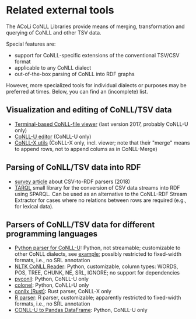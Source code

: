 # Related external tools

The ACoLi CoNLL Libraries provide means of merging, transformation and querying of CoNLL and other TSV data.

Special features are:
- support for CoNLL-specific extensions of the conventional TSV/CSV format
- applicable to any CoNLL dialect
- out-of-the-box parsing of CoNLL into RDF graphs 

However, more specialized tools for individual dialects or purposes may be preferred at times. Below, you can find an (incomplete) list.

## Visualization and editing of CoNLL/TSV data

- [Terminal-based CoNLL-file viewer](https://lindat.mff.cuni.cz/repository/xmlui/handle/11234/1-2514) (last version 2017, probably CoNLL-U only)
- [CoNLL-U editor](https://github.com/Orange-OpenSource/conllueditor) (CoNLL-U only)
- [CoNLL-X utils](https://github.com/danieldk/conllx-utils) (CoNLL-X only, incl. viewer; note that their "merge" means to append rows, not to append colums as in CoNLL-Merge)  

## Parsing of CoNLL/TSV data into RDF

- [survey article](https://medium.com/datafabric/a-practical-review-of-non-rdf-to-rdf-converters-51686338927f) about CSV-to-RDF parsers (2018)
- [TARQL](https://tarql.github.io/) small library for the conversion of CSV data streams into RDF using SPARQL. Can be used as an alternative to the CoNLL-RDF Stream Extractor for cases where no relations between rows are required (e.g., for lexical data).

## Parsers of CoNLL/TSV data for different programming languages

- [Python parser for CoNLL-U](https://github.com/EmilStenstrom/conllu): Python, not streamable; customizable to other CoNLL dialects, see [example](https://dataplatform.cloud.ibm.com/data/notebooks/converter/assets/0e615c46-5e4c-496f-9374-25dde48b46d0?access_token=aa16e0d5e3447e3979158b5f5c7de5436b3381424311470ded1686d90835da1e&project=0ea3900c-acb0-4c29-a1f7-efe42dcacd21); possibly restricted to fixed-width formats, i.e., no SRL annotation
- [NLTK CoNLL Reader](https://www.nltk.org/_modules/nltk/corpus/reader/conll.html): Python, customizable, column types: WORDS, POS, TREE, CHUNK, NE, SRL, IGNORE; no support for dependencies
- [pyconll](https://github.com/pyconll/pyconll): Python, CoNLL-U only
- [colonel](https://github.com/nlpodyssey/colonel): Python, CoNLL-U only
- [conllx (Rust)](https://docs.rs/conllx/0.12.1/conllx/): Rust parser, CoNLL-X only
- [R parser](https://rdrr.io/cran/NLP/man/CoNLLTextDocument.html): R parser, customizable; apparently restricted to fixed-width formats, i.e., no SRL annotation
- [CONLL-U to Pandas DataFrame](https://github.com/interrogator/conll-df): Python, CoNLL-U only
